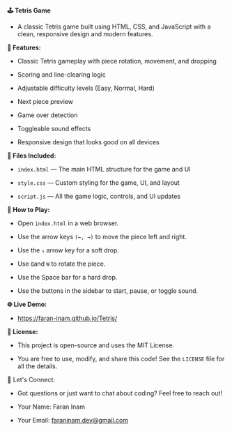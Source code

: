 __🕹️ Tetris Game__

- A classic Tetris game built using HTML, CSS, and JavaScript with a clean, responsive design and modern features.

__🌟 Features:__

- Classic Tetris gameplay with piece rotation, movement, and dropping

- Scoring and line-clearing logic

- Adjustable difficulty levels (Easy, Normal, Hard)

- Next piece preview

- Game over detection

- Toggleable sound effects

- Responsive design that looks good on all devices

__📁 Files Included:__

- `index.html` — The main HTML structure for the game and UI

- `style.css` — Custom styling for the game, UI, and layout

- `script.js` — All the game logic, controls, and UI updates

__🚀 How to Play:__

- Open `index.html` in a web browser.

- Use the arrow keys `(←, →)` to move the piece left and right.

- Use the `↓` arrow key for a soft drop.

- Use `Q`and `W` to rotate the piece.

- Use the Space bar for a hard drop.

- Use the buttons in the sidebar to start, pause, or toggle sound.

__🌐 Live Demo:__

- https://faran-inam.github.io/Tetris/

__📄 License:__

- This project is open-source and uses the MIT License.

- You are free to use, modify, and share this code! See the `LICENSE` file for all the details.

📧 Let's Connect:

- Got questions or just want to chat about coding? Feel free to reach out!

- Your Name: Faran Inam

- Your Email: faraninam.dev@gmail.com
